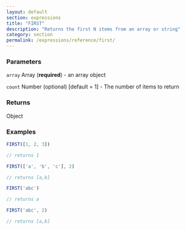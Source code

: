 ```yaml
---
layout: default
section: expressions
title: "FIRST"
description: "Returns the first N items from an array or string"
category: section
permalink: /expressions/reference/first/
---
```


### Parameters

`array` Array (__required__) - an array object

`count` Number (optional)  [default = 1] - The number of items to return

### Returns

Object

### Examples

```js
FIRST([1, 2, 3])

// returns 1
```


```js
FIRST(['a', 'b', 'c'], 2)

// returns [a,b]
```


```js
FIRST('abc')

// returns a
```


```js
FIRST('abc', 2)

// returns [a,b]
```